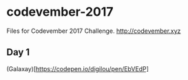 # codevember-2017
Files for Codevember 2017 Challenge. http://codevember.xyz

## Day 1
(Galaxay)[https://codepen.io/digilou/pen/EbVEdP]
